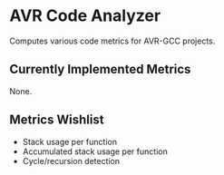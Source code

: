 # AVR Code Analyzer #

Computes various code metrics for AVR-GCC projects.

## Currently Implemented Metrics ##

None.

## Metrics Wishlist ##

* Stack usage per function
* Accumulated stack usage per function
* Cycle/recursion detection